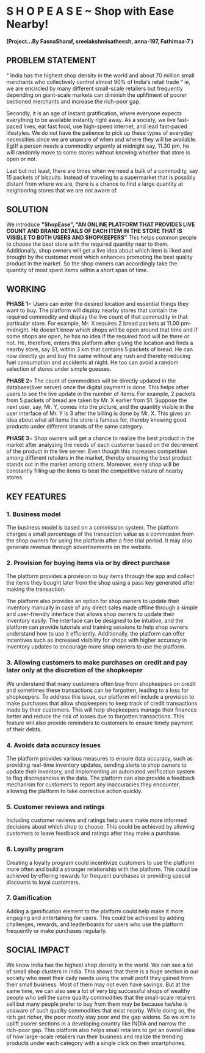 # S H O P E A S E ~ Shop with Ease Nearby!
<b>(Project...By FasnaSharaf, sreelakshmisatheesh, anna-197, Fathimaa-7 )</b>
## PROBLEM STATEMENT

“ India has the highest shop density in the world and about 70 million small merchants who collectively control almost 90% of India's retail trade “ ie, we are encircled by many different small-scale retailers but frequently depending on giant-scale markets can diminish the upliftment of poorer sectioned merchants and increase the rich-poor gap. 

Secondly, it is an age of instant gratification, where everyone expects everything to be available instantly right away. As a society, we live fast-paced lives, eat fast food, use high-speed internet, and lead fast-paced lifestyles. We do not have the patience to pick up these types of everyday necessities since we are unaware of when and where they will be available. Eg)If a person needs a commodity urgently at midnight say, 11.30 pm, he will randomly move to some stores without knowing whether that store is open or not. 


Last but not least, there are times when we need a bulk of a commodity, say 15 packets of biscuits. Instead of traveling to a supermarket that is possibly distant from where we are, there is a chance to find a large quantity at neighboring stores that we are not aware of.

## SOLUTION
We introduce <b>"ShopEase", “AN ONLINE PLATFORM THAT PROVIDES LIVE COUNT AND BRAND DETAILS OF EACH ITEM IN THE STORE THAT IS VISIBLE TO BOTH USERS AND SHOPKEEPERS”</b> This helps common people to choose the best store with the required quantity near to them. Additionally, shop owners will get a live idea about which item is liked and brought by the customer most which enhances promoting the best quality product in the market. So the shop owners can accordingly take the quantity of most spent items within a short span of time.

## WORKING
<b>PHASE 1</b>= Users can enter the desired location and essential things they want to buy. The platform will display nearby stores that contain the required commodity and display the live count of that commodity in that particular store. For example, Mr. X requires 2  bread packets at 11.00 pm-midnight. He doesn't know which shops will be open around that time and if some shops are open, he has no idea if the required food will be there or not. He, therefore, enters this platform after giving the location and finds a nearby store, say S1,  within 3 km that contains 5 packets of bread. He can now directly go and buy the same without any rush and thereby reducing fuel consumption and accidents at night. He too can avoid a random selection of stores under simple guesses.

<b>PHASE 2</b>= The count of commodities will be directly updated in the database(liver server) once the digital payment is done. This helps other users to see the live update in the number of items. For example, 2 packets from 5 packets of bread are taken by Mr. X earlier from S1. Suppose the next user, say, Mr. Y, comes into the picture, and the quantity visible in the user interface of Mr. Y  is 3 after the billing is done by Mr. X. This gives an idea about what all items the store is famous for, thereby knowing good products under different brands of the same category. 

<b>PHASE 3</b>= Shop owners will get a chance to realize the best product in the market after analyzing the needs of each customer based on the decrement of the product in the live server. Even though this increases competition among different retailers in the market, thereby ensuring the best product stands out in the market among others. Moreover, every shop will be constantly filling up the items to beat the competitive nature of nearby stores.

## KEY FEATURES 

### 1. Business model

The business model is based on a commission system. The platform charges a small percentage of the transaction value as a commission from the shop owners for using the platform after a free trial period.
It may also generate revenue through advertisements on the website.


### 2. Provision for buying items via or by direct purchase 

The platform provides a provision to buy items through the app and collect the items they bought later from the shop using a pass key generated after making the transaction.

The platform also provides an option for shop owners to update their inventory manually in case of any direct sales made offline through a simple and user-friendly interface that allows shop owners to update their inventory easily. The interface can be designed to be intuitive, and the platform can provide tutorials and training sessions to help shop owners understand how to use it efficiently. Additionally, the platform can offer incentives such as increased visibility for shops with higher accuracy in inventory updates to encourage more shop owners to use the platform.

### 3. Allowing customers to make purchases on credit and pay later only at the discretion of the shopkeeper

We understand that many customers often buy from shopkeepers on credit and sometimes these transactions can be forgotten, leading to a loss for shopkeepers. To address this issue, our platform will include a provision to make purchases that allow shopkeepers to keep track of credit transactions made by their customers. This will help shopkeepers manage their finances better and reduce the risk of losses due to forgotten transactions. This feature will also provide reminders to customers to ensure timely payment of their debts.

### 4. Avoids data accuracy issues

The platform provides various measures to ensure data accuracy, such as providing real-time inventory updates, sending alerts to shop owners to update their inventory, and implementing an automated verification system to flag discrepancies in the data. The platform can also provide a feedback mechanism for customers to report any inaccuracies they encounter, allowing the platform to take corrective action quickly.

### 5. Customer reviews and ratings

Including customer reviews and ratings help users make more informed decisions about which shop to choose. This could be achieved by allowing customers to leave feedback and ratings after they make a purchase.

### 6. Loyalty program

Creating a loyalty program could incentivize customers to use the platform more often and build a stronger relationship with the platform. This could be achieved by offering rewards for frequent purchases or providing special discounts to loyal customers.

### 7. Gamification

Adding a gamification element to the platform could help make it more engaging and entertaining for users. This could be achieved by adding challenges, rewards, and leaderboards for users who use the platform frequently or make purchases regularly.

## SOCIAL IMPACT
We know India has the highest shop density in the world. We can see a lot of small shop clusters in India. This shows that there is a huge section in our society who meet their daily needs using the small profit they gained from their small business. Most of them may not even have savings. But at the same time, we can also see a lot of very big successful shops of wealthy people who sell the same quality commodities that the small-scale retailers sell but many people prefer to buy from them may be because he/she is unaware of such quality commodities that exist nearby. While doing so, the rich get richer, the poor mostly stay poor and the gap widens. So we aim to uplift poorer sections in a developing country like INDIA and narrow the rich-poor gap. This platform also helps small retailers to get an overall idea of how large-scale retailers run their business and realize the trending products under each category with a single click on their smartphones. 
